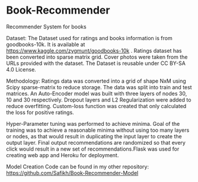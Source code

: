 # Book-Recommender
Recommender System for books

Dataset: The Dataset used for ratings and books information is from goodbooks-10k. It is available at https://www.kaggle.com/zygmunt/goodbooks-10k . Ratings dataset has been converted into sparse matrix grid. Cover photos were taken from the URLs provided with the dataset. The Dataset is reusable under CC BY-SA 4.0 License. 

Methodology: Ratings data was converted into a grid of shape NxM using Scipy sparse-matrix to reduce storage. The data was split into train and test matrices. An Auto-Encoder model was built with three layers of nodes 30, 10 and 30 respectively. Dropout layers and L2 Regularization were added to reduce overfitting. Custom-loss function was created that only calculated the loss for positive ratings.

Hyper-Parameter tuning was performed to achieve minima. Goal of the training was to achieve a reasonable minima without using too many layers or nodes, as that would result in duplicating the input layer to create the output layer. Final output recommendations are randomized so that every click would result in a new set of recommendations.Flask was used for creating web app and Heroku for deployment.
  

Model Creation Code can be found in my other repository:
  https://github.com/Safikh/Book-Recommender-Model
